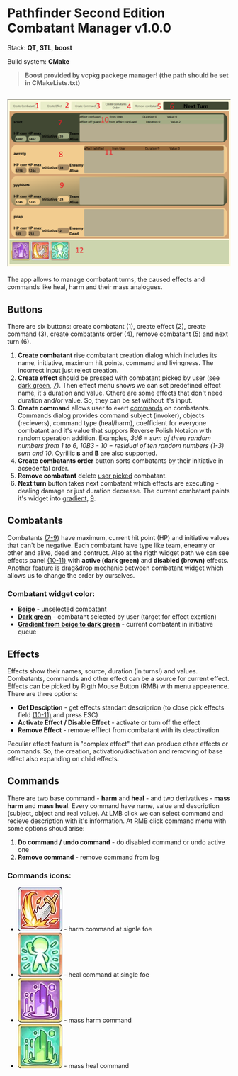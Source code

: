 # Pathfinder Second Edition Combatant Manager v1.0.0

Stack: **QT**, **STL**, **boost**

Build system: **CMake**

> **Boost provided by vcpkg packege manager! (the path should be set 
in CMakeLists.txt)**

## ![screenshot](.\misc\images\screenshot.png)

The app allows to manage combatant turns, the caused effects and 
commands like heal, harm and their mass analogues. 

## Buttons

There are six buttons: create combatant (1), create effect (2), create command (3), create combatants order (4), remove combatant (5) and next turn (6).

1. **Create combatant** rise combatant creation dialog which includes its name, initiative, maximum hit points, command and livingness. The incorrect input just reject creation.
2. **Create effect** should be pressed with combatant picked by user (see [dark green](#combatant-widget-color), [7](#screenshot)). Then effect menu shows we can set predefined effect name, it\'s duration and value. Cthere are some effects that don\'t need duration and/or value. So, they can be set without it\'s input.
3. **Create command** allows user to exert [commands](#commands) on combatants. Commands dialog provides command subject (invoker), objects (recievers), command type (heal/harm), coefficient for everyone combatant and it\'s value that suppors Reverse Polish Notaion with random operation addition. Examples, *3d6 = sum of three random numbers from 1 to 6*, *10В3 - 10 = residual of ten random numbers (1-3) sum and 10*. Cyrillic **в** and **В** are also supported.
4. **Create combatants order** button sorts combatants by their initiative in acsedental order.
5. **Remove combatant** delete [user picked](#combatant-widget-color) combatant.
6. **Next turn** button takes next combatant which effects are executing - dealing damage or just duration decrease. The current combatant paints it\'s widget into [gradient](#combatant-widget-color), [9](#screenshot).

## Combatants
Combatants [(7-9)](#screenshot) have maximum, current hit point (HP) and initiative values that can't be negative. Each combatant have type like team, eneamy or other and alive, dead and contruct. Also at the rigth widget path we can see effects panel [(10-11)](#screenshot) with **active (dark green)** and **disabled (brown)** effects. Another feature is drag&drop mechanic between combatant widget which allows us to change the order by ourselves.

### Combatant widget color:
+ **[Beige](#screenshot)** \- unselected combatant
+ **[Dark green](#screenshot)** \- combatant selected by user (target for effect exertion)
+ **[Gradient from beige to dark green](#screenshot)** \- current combatant in initiative queue

## Effects

Effects show their names, source, duration (in turns!) and values. Combatants, commands and other effect can be a source for current effect. Effects can be picked by Rigth Mouse Button (RMB) with menu appearence. There are three options:
+ **Get Desciption** - get effects standart descriprion (to close pick
effects field [(10-11)](#screenshot) and press ESC)
+ **Activate Effect / Disable Effect** - activate or turn off the effect
+ **Remove Effect** - remove efffect from combatant with 
its deactivation

Peculiar effect feature is "complex effect" that can produce other effects or commands. So, the creation, activation/diactivation and removing of base effect also expanding on child effects.

## Commands

There are two base command - **harm** and **heal** - and two derivatives - **mass harm** and **mass heal**. Every command have name, value and description (subject, object and real value).
At LMB click we can select command and recieve description with it\'s information.
At RMB click command menu with some options shoud arise: 
1. **Do command / undo command** - do disabled command or undo active one
2. **Remove command** - remove command from log

### Commands icons:
+ ![harm](.\misc\images\harm.png) - harm command at signle foe
+ ![heal](.\misc\images\heal.png) - heal command at single foe
+ ![massharm](.\misc\images\massharm.png) - mass harm command
+ ![massheal](.\misc\images\massheal.png) - mass heal command
